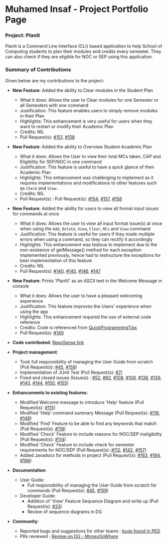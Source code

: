 # Muhamed Insaf - Project Portfolio Page

### Project: PlanIt

PlanIt is a Command Line Interface (CLI) based application to help School of Computing students to plan their modules and credits every semester.
They can also check if they are eligible for NOC or SEP using this application.

### Summary of Contributions

Given below are my contributions to the project:

* **New Feature**: Added the ability to Clear modules in the Student Plan
    * What it does: Allows the user to Clear modules for one Semester or all Semesters with one command
    * Justification: This feature enables users to simply remove modules in their Plan
    * Highlights: This enhancement is very useful for users when they want to restart or modify their Academic Plan
    * Credits: NIL
    * Pull Request(s): [#151](https://github.com/AY2223S1-CS2113-T17-2/tp/pull/151), [#158](https://github.com/AY2223S1-CS2113-T17-2/tp/pull/158)

* **New Feature**: Added the ability to Overview Student Academic Plan
    * What it does: Allows the User to view their total MCs taken, CAP and Eligibility for SEP/NOC in one command
    * Justification: This feature is useful to have a quick glance of their Academic Plan
    * Highlights: This enhancement was challenging to implement as it requires implementations and modifications to other features such as `Check` and `View`.
    * Credits: NIL
    * Pull Request(s) : Pull Request(s): [#154](https://github.com/AY2223S1-CS2113-T17-2/tp/pull/154), [#157](https://github.com/AY2223S1-CS2113-T17-2/tp/pull/157), [#158](https://github.com/AY2223S1-CS2113-T17-2/tp/pull/158)

* **New Feature**: Added the ability for users to view all format input issues for commands at once
    * What it does: Allows the user to view all input format issue(s) at once when using the `Add`, `Delete`, `View`, `Clear`, `MCs` and `View` command
    * Justification: This feature is useful for users if they made multiple errors when using a command, so they can rectify it accordingly
    * Highlights: This enhancement was tedious to implement due to the non-existence of getMessage() method for each exception implemented previously, hence had to restructure the exceptions for best implementation of this feature
    * Credits: NIL
    * Pull Request(s): [#140](https://github.com/AY2223S1-CS2113-T17-2/tp/pull/140), [#145](https://github.com/AY2223S1-CS2113-T17-2/tp/pull/145), [#146](https://github.com/AY2223S1-CS2113-T17-2/tp/pull/146), [#147](https://github.com/AY2223S1-CS2113-T17-2/tp/pull/147)

* **New Feature**: Prints 'PlanIt!' as an ASCII text in the Welcome Message in console
    * What it does: Allows the user to have a pleasant welcoming experience
    * Justification: This feature improves the Users' experience when using the app
    * Highlights: This enhancement required the use of external code reference
    * Credits: Code is referenced from [QuickProgrammingTips](https://www.quickprogrammingtips.com/java/ascii-art-generator-library-in-java.html)
    * Pull Request(s): [#149](https://github.com/AY2223S1-CS2113-T17-2/tp/pull/149)

* **Code contributed**: [RepoSense link](https://nus-cs2113-ay2223s1.github.io/tp-dashboard/?search=insafhere&breakdown=true&sort=groupTitle&sortWithin=title&since=2022-09-16&timeframe=commit&mergegroup=&groupSelect=groupByRepos&checkedFileTypes=docs~functional-code~test-code)

* **Project management**:
    * Took full responsibility of managing the User Guide from scratch (Pull Request(s): [#45](https://github.com/AY2223S1-CS2113-T17-2/tp/pull/45), [#159](https://github.com/AY2223S1-CS2113-T17-2/tp/pull/159))
    * Implementation of JUnit Test (Pull Request(s): [#7](https://github.com/AY2223S1-CS2113-T17-2/tp/pull/7))
    * Fixed and closed issues (Issue(s) : [#52](https://github.com/AY2223S1-CS2113-T17-2/tp/issues/52), [#92](https://github.com/AY2223S1-CS2113-T17-2/tp/issues/92), [#108](https://github.com/AY2223S1-CS2113-T17-2/tp/issues/108), [#109](https://github.com/AY2223S1-CS2113-T17-2/tp/issues/109), [#138](https://github.com/AY2223S1-CS2113-T17-2/tp/issues/138), [#139](https://github.com/AY2223S1-CS2113-T17-2/tp/issues/139), [#143](https://github.com/AY2223S1-CS2113-T17-2/tp/issues/143), [#144](https://github.com/AY2223S1-CS2113-T17-2/tp/issues/144), [#150](https://github.com/AY2223S1-CS2113-T17-2/tp/issues/150), [#155](https://github.com/AY2223S1-CS2113-T17-2/tp/issues/155))

* **Enhancements to existing features**:
  * Modified Welcome message to introduce 'Help' feature (Pull Request(s): [#115](https://github.com/AY2223S1-CS2113-T17-2/tp/pull/115))
  * Modified 'Help' command summary Message (Pull Request(s): [#116](https://github.com/AY2223S1-CS2113-T17-2/tp/pull/116), [#148](https://github.com/AY2223S1-CS2113-T17-2/tp/pull/148))
  * Modified 'Find' Feature to be able to find any keywords that match (Pull Request(s): [#118](https://github.com/AY2223S1-CS2113-T17-2/tp/pull/118))
  * Modified 'Check' Feature to include reasons for NOC/SEP ineligibility (Pull Request(s): [#114](https://github.com/AY2223S1-CS2113-T17-2/tp/pull/114))
  * Modified 'Check' Feature to include check for semester requirements for NOC/SEP (Pull Request(s): [#112](https://github.com/AY2223S1-CS2113-T17-2/tp/pull/112), [#142](https://github.com/AY2223S1-CS2113-T17-2/tp/pull/142), [#157](https://github.com/AY2223S1-CS2113-T17-2/tp/pull/157))
  * Added Javadocs for methods in project (Pull Request(s): [#163](https://github.com/AY2223S1-CS2113-T17-2/tp/pull/163), [#164](https://github.com/AY2223S1-CS2113-T17-2/tp/pull/164), [#166](https://github.com/AY2223S1-CS2113-T17-2/tp/pull/166))

* **Documentation**:
    * User Guide:
      * Full responsibility of managing the User Guide from scratch for commands (Pull Request(s): [#45](https://github.com/AY2223S1-CS2113-T17-2/tp/pull/45), [#159](https://github.com/AY2223S1-CS2113-T17-2/tp/pull/159))
    * Developer Guide:
      * Addition of 'View' Feature Sequence Diagram and write up (Pull Request(s): [#33](https://github.com/AY2223S1-CS2113-T17-2/tp/pull/33))
      * Review of sequence diagrams in DG

* **Community**:
  * Reported bugs and suggestions for other teams : [bugs found in PED](https://github.com/insafhere/ped/issues)
  * PRs reviewed : [Review on DG - MoneyGoWhere](https://github.com/nus-cs2113-AY2223S1/tp/pull/1)
